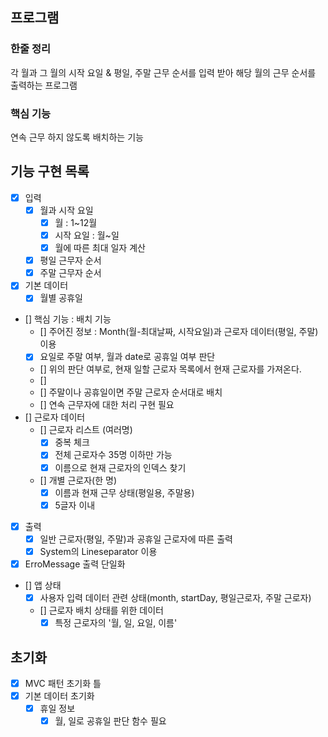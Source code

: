##  프로그램
### 한줄 정리
각 월과 그 월의 시작 요일 & 평일, 주말 근무 순서를 입력 받아 해당 월의 근무 순서를 출력하는 프로그램
### 핵심 기능
연속 근무 하지 않도록 배치하는 기능

## 기능 구현 목록
- [x] 입력
  - [x] 월과 시작 요일
    - [x] 월 : 1~12월
    - [x] 시작 요일 : 월~일
    - [x] 월에 따른 최대 일자 계산
  - [x] 평일 근무자 순서
  - [x] 주말 근무자 순서
- [x] 기본 데이터
  - [x] 월별 공휴일
- [] 핵심 기능 : 배치 기능
  - [] 주어진 정보 : Month(월-최대날짜, 시작요일)과 근로자 데이터(평일, 주말) 이용
  - [x] 요일로 주말 여부, 월과 date로 공휴일 여부 판단
  - [] 위의 판단 여부로, 현재 일할 근로자 목록에서 현재 근로자를 가져온다.
  - [] 
  - [] 주말이나 공휴일이면 주말 근로자 순서대로 배치
  - [] 연속 근무자에 대한 처리 구현 필요
- [] 근로자 데이터
  - [] 근로자 리스트 (여러명)
    - [x] 중복 체크
    - [x] 전체 근로자수 35명 이하만 가능
    - [x] 이름으로 현재 근로자의 인덱스 찾기
  - [] 개별 근로자(한 명)
    - [x] 이름과 현재 근무 상태(평일용, 주말용)
    - [x] 5글자 이내
- [x] 출력
  - [x] 일반 근로자(평일, 주말)과 공휴일 근로자에 따른 출력
  - [x] System의 Lineseparator 이용
- [x] ErroMessage 출력 단일화
- [] 앱 상태
  - [x] 사용자 입력 데이터 관련 상태(month, startDay, 평일근로자, 주말 근로자)
  - [] 근로자 배치 상태를 위한 데이터
    - [x] 특정 근로자의 '월, 일, 요일, 이름'

## 초기화
- [x] MVC 패턴 초기화 틀
- [x] 기본 데이터 초기화 
  - [x] 휴일 정보 
    - [x] 월, 일로 공휴일 판단 함수 필요
